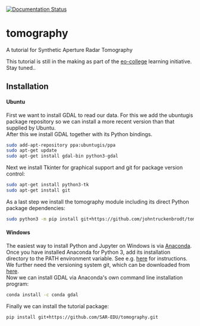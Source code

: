 [![Documentation Status](https://readthedocs.org/projects/eocollege-tomography/badge/?version=latest)](http://eocollege-tomography.readthedocs.io/en/latest/?badge=latest)
 
# tomography

A tutorial for Synthetic Aperture Radar Tomography  

This tutorial is still in the making as part of the [eo-college](https://eo-college.org/landingpage/) learning initiative. Stay tuned..

## Installation

#### Ubuntu

First we want to install GDAL to read our data. For this we add the ubuntugis package 
repository so we can install a more recent version than that supplied by Ubuntu.  
After this we install GDAL together with its Python bindings.
```sh
sudo add-apt-repository ppa:ubuntugis/ppa
sudo apt-get update
sudo apt-get install gdal-bin python3-gdal
```

Next we install Tkinter for graphical support and git for package version control:
```sh
sudo apt-get install python3-tk
sudo apt-get install git
```

As a last step we install the tomography module including its direct Python package 
dependencies:

```sh
sudo python3 -m pip install git+https://github.com/johntruckenbrodt/tomography.git
```

#### Windows

The easiest way to install Python and Jupyter on Windows is via 
[Anaconda](https://conda.io/docs/user-guide/install/windows.html).  
Once you have installed Anaconda for Python 3, add its installation directory to 
the PATH environment variable. See e.g. [here](https://www.computerhope.com/issues/ch000549.htm) for instructions.
We further need the versioning system git, which can be downloaded from [here](https://git-scm.com/downloads).  
Now we can install GDAL via Anaconda's own command line installation program:
```sh
conda install -c conda gdal
```

Finally we can install the tutorial package:
```sh
pip install git+https://github.com/SAR-EDU/tomography.git
```
